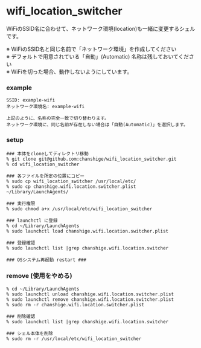 # wifi_location_switcher

WiFiのSSID名に合わせて、ネットワーク環境(location)も一緒に変更するシェルです。 

※ WiFiのSSID名と同じ名前で「ネットワーク環境」を作成してください  
※ デフォルトで用意されている「自動」(Automatic) 名称は残しておいてください  
※ WiFiを切った場合、動作しないようにしています。

### example
    SSID: example-wifi
    ネットワーク環境名: example-wifi
    
    上記のように、名称の完全一致で切り替わります。
    ネットワーク環境に、同じ名前が存在しない場合は「自動(Automatic)」を選択します。

### setup
    ### 本体をcloneしてディレクトリ移動
    % git clone git@github.com:chanshige/wifi_location_switcher.git
    % cd wifi_location_switcher
    
    ### 各ファイルを所定の位置にコピー
    % sudo cp wifi_location_switcher /usr/local/etc/
    % sudo cp chanshige.wifi.location.switcher.plist ~/Library/LaunchAgents/

    ### 実行権限
    % sudo chmod a+x /usr/local/etc/wifi_location_switcher
    
    ### launchctl に登録
    % cd ~/Library/LaunchAgents
    % sudo launchctl load chanshige.wifi.location.switcher.plist

    ### 登録確認
    % sudo launchctl list |grep chanshige.wifi.location.switcher
    
    ### OSシステム再起動 restart ###

### remove (使用をやめる)
    % cd ~/Library/LaunchAgents
    % sudo launchctl unload chanshige.wifi.location.switcher.plist
    % sudo launchctl remove chanshige.wifi.location.switcher.plist
    % sudo rm -r chanshige.wifi.location.switcher.plist
    
    ### 削除確認
    % sudo launchctl list |grep chanshige.wifi.location.switcher
    
    ### シェル本体を削除
    % sudo rm -r /usr/local/etc/wifi_location_switcher
